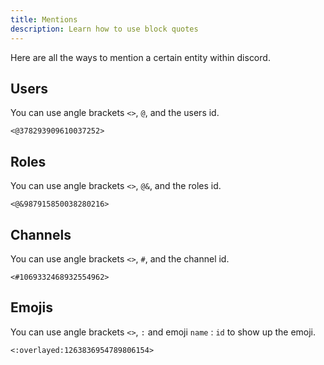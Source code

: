 ```yaml
---
title: Mentions
description: Learn how to use block quotes
---
```


Here are all the ways to mention a certain entity within discord.

## Users

You can use angle brackets `<>`, `@`, and the users id.

```
<@378293909610037252>
```

## Roles

You can use angle brackets `<>`, `@&`, and the roles id.

```
<@&987915850038280216>
```

## Channels

You can use angle brackets `<>`, `#`, and the channel id.

```
<#1069332468932554962>
```

## Emojis

You can use angle brackets `<>`, `:` and emoji `name` : `id` to show up the emoji.

```
<:overlayed:1263836954789806154>
```
